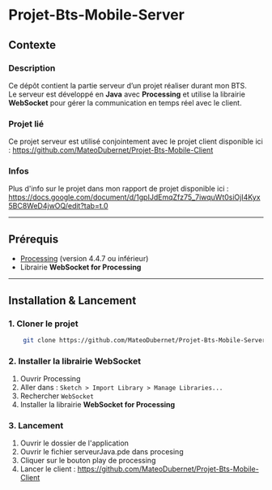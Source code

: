 ﻿# Projet-Bts-Mobile-Server
 
## Contexte

### Description
Ce dépôt contient la partie serveur d’un projet réaliser durant mon BTS.\
Le serveur est développé en **Java** avec **Processing** et utilise la librairie **WebSocket** pour gérer la communication en temps réel avec le client.

### Projet lié
Ce projet serveur est utilisé conjointement avec le projet client disponible ici :
https://github.com/MateoDubernet/Projet-Bts-Mobile-Client

### Infos
Plus d'info sur le projet dans mon rapport de projet disponible ici :
https://docs.google.com/document/d/1gpIJdEmqZfz75_7iwquWt0siOjI4Kyx5BC8WeD4jwOQ/edit?tab=t.0

---

## Prérequis
- [Processing](https://github.com/processing/processing4/releases/download/processing-1307-4.4.7/processing-4.4.7-windows-x64.msi) (version 4.4.7 ou inférieur)
- Librairie **WebSocket for Processing**

---

## Installation & Lancement
### 1. Cloner le projet
```bash
    git clone https://github.com/MateoDubernet/Projet-Bts-Mobile-Server.git
```

### 2. Installer la librairie WebSocket
1. Ouvrir Processing
2. Aller dans : `Sketch > Import Library > Manage Libraries...`
3. Rechercher `WebSocket`
4. Installer la librairie **WebSocket for Processing**

### 3. Lancement
1. Ouvrir le dossier de l'application
2. Ouvrir le fichier serveurJava.pde dans procesing
3. Cliquer sur le bouton play de processing
4. Lancer le client : https://github.com/MateoDubernet/Projet-Bts-Mobile-Client





















